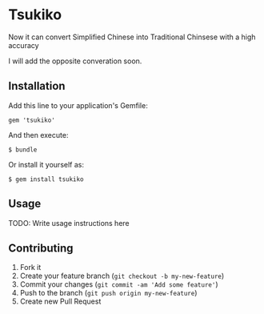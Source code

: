 # Tsukiko

Now it can convert Simplified Chinese into Traditional Chinsese with a high accuracy

I will add the opposite converation soon.

## Installation

Add this line to your application's Gemfile:

    gem 'tsukiko'

And then execute:

    $ bundle

Or install it yourself as:

    $ gem install tsukiko

## Usage

TODO: Write usage instructions here

## Contributing

1. Fork it
2. Create your feature branch (`git checkout -b my-new-feature`)
3. Commit your changes (`git commit -am 'Add some feature'`)
4. Push to the branch (`git push origin my-new-feature`)
5. Create new Pull Request
